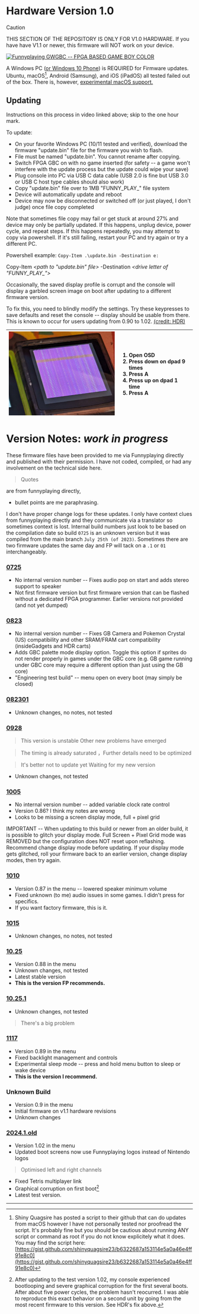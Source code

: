 # Hardware Version 1.0

> [!CAUTION]
> THIS SECTION OF THE REPOSITORY IS ONLY FOR V1.0 HARDWARE. If you have have V1.1 or newer, this firmware will NOT work on your device. 

[![Funnyplaying GWGBC -- FPGA BASED GAME BOY COLOR](https://img.youtube.com/vi/T4LSHpKfPGs/0.jpg)](https://www.youtube.com/watch?v=T4LSHpKfPGs)

A Windows PC ([or Windows 10 Phone](https://twitter.com/makhowastaken/status/1727496794333237599)) is REQUIRED for Firmware updates. Ubuntu, macOS[^1], Android (Samsung), and iOS (iPadOS) all tested failed out of the box. There is, however, [experimental macOS support.](https://twitter.com/ShinyQuagsire/status/1749978350246941057)

## Updating

Instructions on this process in video linked above; skip to the one hour mark.

To update: 
* On your favorite Windows PC (10/11 tested and verified), download the firmware "update.bin" file for the firmware you wish to flash.
* File must be named "update.bin". You cannot rename after copying. 
* Switch FPGA GBC on with no game inserted (for safety -- a game won't interfere with the update process but the update could wipe your save) 
* Plug console into PC via USB C data cable (USB 2.0 is fine but USB 3.0 or USB C host type cables should also work)
* Copy "update.bin" file over to 1MB "FUNNY_PLAY_" file system
* Device will automatically update and reboot
* Device may now be disconnected or switched off (or just played, I don't judge) once file copy completed

Note that sometimes file copy may fail or get stuck at around 27% and device may only be partially updated. If this happens, unplug device, power cycle, and repeat steps. If this happens repeatedly, you may attempt to copy via powershell. If it's still failing, restart your PC and try again or try a different PC.

  Powershell example: `Copy-Item .\update.bin -Destination e:`
  
  Copy-Item *<path to "update.bin" file>* -Destination *<drive letter of "FUNNY_PLAY_">*

Occasionally, the saved display profile is corrupt and the console will display a garbled screen image on boot after updating to a different firmware version. 

To fix this, you need to blindly modify the settings. Try these keypresses to save defaults and reset the console -- display should be usable from there. This is known to occur for users updating from 0.90 to 1.02. [(credit: HDR)](https://twitter.com/MartinRefseth)

| [<img src="../media/purple_screen.jpg" width="350" />](../media/purple_screen.jpg) | <ol><li>Open OSD</li><li>Press down on dpad 9 times</li><li>Press A</li><li>Press up on dpad 1 time</li><li>Press A</li></ol> |
| :---: | :--- |

# Version Notes: *work in progress*

These firmware files have been provided to me via Funnyplaying directly and published with their permission. I have not coded, compiled, or had any involvement on the technical side here. 

> Quotes

are from funnyplaying directly, 

* bullet points are me paraphrasing.

I don't have proper change logs for these updates. I only have context clues from funnyplaying directly and they communicate via a translator so sometimes context is lost. Internal build numbers just look to be based on the compilation date so build `0725` is an unknown version but it was compiled from the main branch `July 25th (of 2023)`. Sometimes there are two firmware updates the same day and FP will tack on a `.1` or `01` interchangeably. 

### [0725](0725)
* No internal version number -- Fixes audio pop on start and adds stereo support to speaker
* Not first firmware version but first firmware version that can be flashed without a dedicated FPGA programmer. Earlier versions not provided (and not yet dumped)

### [0823](0823)
* No internal version number -- Fixes GB Camera and Pokemon Crystal (US) compatibility and other SRAM/FRAM cart compatibility (insideGadgets and HDR carts)
* Adds GBC palette mode display option. Toggle this option if sprites do not render properly in games under the GBC core (e.g. GB game running under GBC core may require a different option than just using the GB core)
* "Engineering test build" -- menu open on every boot (may simply be closed)

### [082301](082301)
* Unknown changes, no notes, not tested

### [0928](0928)
> This version is unstable Other new problems have emerged

> The timing is already saturated  ，Further details need to be optimized

> It's better not to update yet  Waiting for my new version

* Unknown changes, not tested

### [1005](1005)
* No internal version number -- added variable clock rate control
* Version 0.86? I think my notes are wrong
* Looks to be missing a screen display mode, full + pixel grid

IMPORTANT -- When updating to this build or newer from an older build, it is possible to glitch your display mode. Full Screen + Pixel Grid mode was REMOVED but the configuration does NOT reset upon reflashing. Recommend change display mode before updating. If your display mode gets glitched, roll your firmware back to an earlier version, change display modes, then try again. 

### [1010](1010)
* Version 0.87 in the menu -- lowered speaker minimum volume 
* Fixed unknown (to me) audio issues in some games. I didn't press for specifics. 
* If you want factory firmware, this is it. 

### [1015](1015)
* Unknown changes, no notes, not tested

### [10.25](10.25)
* Version 0.88 in the menu
* Unknown changes, not tested
* Latest stable version
* **This is the version FP recommends.** 

### [10.25.1](10.25.1)
* Unknown changes, not tested
> There's a big problem

### [1117](1117)
* Version 0.89 in the menu
* Fixed backlight management and controls
* Experimental sleep mode -- press and hold menu button to sleep or wake device
* **This is the version I recommend.** 

### Unknown Build
* Version 0.9 in the menu
* Initial firmware on v1.1 hardware revisions
* Unknown changes

### [2024.1.old](2024.1.old)
* Version 1.02 in the menu
* Updated boot screens now use Funnyplaying logos instead of Nintendo logos
> Optimised left and right channels
* Fixed Tetris multiplayer link
* Graphical corruption on first boot[^2]
* Latest test version.


---

[^1]: Shiny Quagsire has posted a script to their github that can do updates from macOS however I have not personally tested nor proofread the script. It's probably fine but you should be cautious about running ANY script or command as root if you do not know explicitely what it does. You may find the script here: [https://gist.github.com/shinyquagsire23/b6322687a153114e5a0a46e4ff91e8c0](https://gist.github.com/shinyquagsire23/b6322687a153114e5a0a46e4ff91e8c0)

[^2]: After updating to the test version 1.02, my console experienced bootlooping and severe graphical corruption for the first several boots. After about five power cycles, the problem hasn't reocurred. I was able to reproduce this exact behavior on a second unit by going from the most recent firmware to this version. See HDR's fix above. 
